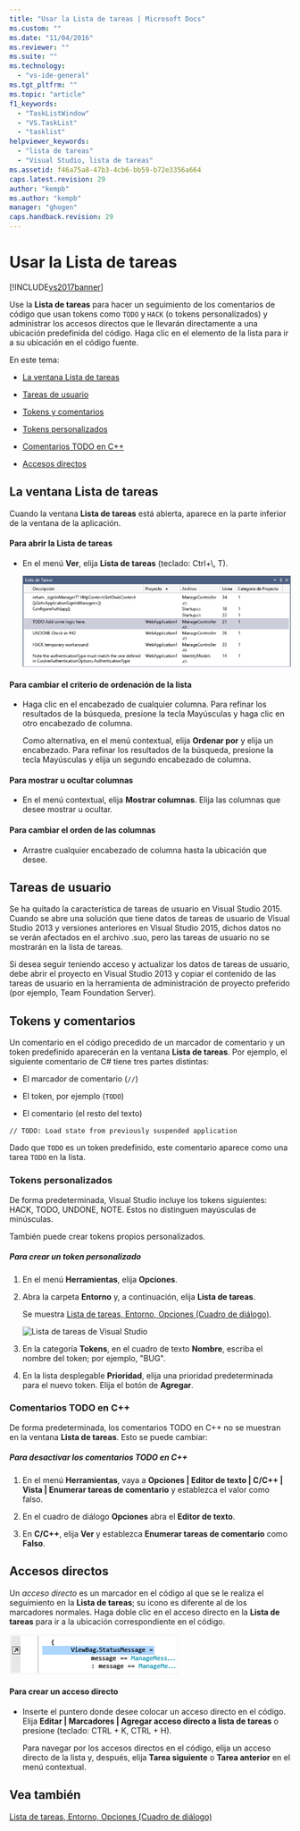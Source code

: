 ```yaml
---
title: "Usar la Lista de tareas | Microsoft Docs"
ms.custom: ""
ms.date: "11/04/2016"
ms.reviewer: ""
ms.suite: ""
ms.technology: 
  - "vs-ide-general"
ms.tgt_pltfrm: ""
ms.topic: "article"
f1_keywords: 
  - "TaskListWindow"
  - "VS.TaskList"
  - "tasklist"
helpviewer_keywords: 
  - "lista de tareas"
  - "Visual Studio, lista de tareas"
ms.assetid: f46a75a8-47b3-4cb6-bb59-b72e3356a664
caps.latest.revision: 29
author: "kempb"
ms.author: "kempb"
manager: "ghogen"
caps.handback.revision: 29
---
```

# Usar la Lista de tareas
[!INCLUDE[vs2017banner](../code-quality/includes/vs2017banner.md)]

Use la **Lista de tareas** para hacer un seguimiento de los comentarios de código que usan tokens como `TODO` y `HACK` \(o tokens personalizados\) y administrar los accesos directos que le llevarán directamente a una ubicación predefinida del código. Haga clic en el elemento de la lista para ir a su ubicación en el código fuente.  
  
 En este tema:  
  
-   [La ventana Lista de tareas](../ide/using-the-task-list.md#taskListWindow)  
  
-   [Tareas de usuario](../ide/using-the-task-list.md#userTasks)  
  
-   [Tokens y comentarios](../ide/using-the-task-list.md#tokensComments)  
  
-   [Tokens personalizados](../ide/using-the-task-list.md#customTokens)  
  
-   [Comentarios TODO en C++](../ide/using-the-task-list.md#cppComments)  
  
-   [Accesos directos](../ide/using-the-task-list.md#shortcuts)  
  
##  <a name="taskListWindow"></a> La ventana Lista de tareas  
 Cuando la ventana **Lista de tareas** está abierta, aparece en la parte inferior de la ventana de la aplicación.  
  
#### Para abrir la Lista de tareas  
  
-   En el menú **Ver**, elija **Lista de tareas** \(teclado: Ctrl\+\\, T\).  
  
     ![Ventana Lista de tareas](../ide/media/vs2015_task_list.png "vs2015\_task\_list")  
  
#### Para cambiar el criterio de ordenación de la lista  
  
-   Haga clic en el encabezado de cualquier columna. Para refinar los resultados de la búsqueda, presione la tecla Mayúsculas y haga clic en otro encabezado de columna.  
  
     Como alternativa, en el menú contextual, elija **Ordenar por** y elija un encabezado. Para refinar los resultados de la búsqueda, presione la tecla Mayúsculas y elija un segundo encabezado de columna.  
  
#### Para mostrar u ocultar columnas  
  
-   En el menú contextual, elija **Mostrar columnas**. Elija las columnas que desee mostrar u ocultar.  
  
#### Para cambiar el orden de las columnas  
  
-   Arrastre cualquier encabezado de columna hasta la ubicación que desee.  
  
##  <a name="userTasks"></a> Tareas de usuario  
 Se ha quitado la característica de tareas de usuario en Visual Studio 2015. Cuando se abre una solución que tiene datos de tareas de usuario de Visual Studio 2013 y versiones anteriores en Visual Studio 2015, dichos datos no se verán afectados en el archivo .suo, pero las tareas de usuario no se mostrarán en la lista de tareas.  
  
 Si desea seguir teniendo acceso y actualizar los datos de tareas de usuario, debe abrir el proyecto en Visual Studio 2013 y copiar el contenido de las tareas de usuario en la herramienta de administración de proyecto preferido \(por ejemplo, Team Foundation Server\).  
  
##  <a name="tokensComments"></a> Tokens y comentarios  
 Un comentario en el código precedido de un marcador de comentario y un token predefinido aparecerán en la ventana **Lista de tareas**. Por ejemplo, el siguiente comentario de C\# tiene tres partes distintas:  
  
-   El marcador de comentario \(`//`\)  
  
-   El token, por ejemplo \(`TODO`\)  
  
-   El comentario \(el resto del texto\)  
  
```  
// TODO: Load state from previously suspended application  
```  
  
 Dado que `TODO` es un token predefinido, este comentario aparece como una tarea `TODO` en la lista.  
  
###  <a name="customTokens"></a> Tokens personalizados  
 De forma predeterminada, Visual Studio incluye los tokens siguientes: HACK, TODO, UNDONE, NOTE. Estos no distinguen mayúsculas de minúsculas.  
  
 También puede crear tokens propios personalizados.  
  
##### Para crear un token personalizado  
  
1.  En el menú **Herramientas**, elija **Opciones**.  
  
2.  Abra la carpeta **Entorno** y, a continuación, elija **Lista de tareas**.  
  
     Se muestra [Lista de tareas, Entorno, Opciones \(Cuadro de diálogo\)](../ide/reference/task-list-environment-options-dialog-box.md).  
  
     ![Lista de tareas de Visual Studio](~/ide/media/vs2015_task_list_options.png "vs2015\_task\_list\_options")  
  
3.  En la categoría **Tokens**, en el cuadro de texto **Nombre**, escriba el nombre del token; por ejemplo, "BUG".  
  
4.  En la lista desplegable **Prioridad**, elija una prioridad predeterminada para el nuevo token. Elija el botón de **Agregar**.  
  
###  <a name="cppComments"></a> Comentarios TODO en C\+\+  
 De forma predeterminada, los comentarios TODO en C\+\+ no se muestran en la ventana **Lista de tareas**. Esto se puede cambiar:  
  
##### Para desactivar los comentarios TODO en C\+\+  
  
1.  En el menú **Herramientas**, vaya a **Opciones &#124; Editor de texto &#124; C\/C\+\+ &#124; Vista &#124; Enumerar tareas de comentario** y establezca el valor como falso.  
  
2.  En el cuadro de diálogo **Opciones** abra el **Editor de texto**.  
  
3.  En **C\/C\+\+**, elija **Ver** y establezca **Enumerar tareas de comentario** como **Falso**.  
  
##  <a name="shortcuts"></a> Accesos directos  
 Un *acceso directo* es un marcador en el código al que se le realiza el seguimiento en la **Lista de tareas**; su icono es diferente al de los marcadores normales. Haga doble clic en el acceso directo en la **Lista de tareas** para ir a la ubicación correspondiente en el código.  
  
 ![Icono de acceso directo de Visual Studio](../ide/media/vs2015_task_list_bookmark.png "vs2015\_task\_list\_bookmark")  
  
#### Para crear un acceso directo  
  
-   Inserte el puntero donde desee colocar un acceso directo en el código. Elija **Editar &#124; Marcadores &#124; Agregar acceso directo a lista de tareas** o presione \(teclado: CTRL \+ K, CTRL \+ H\).  
  
     Para navegar por los accesos directos en el código, elija un acceso directo de la lista y, después, elija **Tarea siguiente** o **Tarea anterior** en el menú contextual.  
  
## Vea también  
 [Lista de tareas, Entorno, Opciones \(Cuadro de diálogo\)](../ide/reference/task-list-environment-options-dialog-box.md)